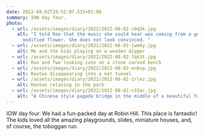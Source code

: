 ```yaml
---
date: 2022-08-02T19:52:07.533+01:00
summary: IOW day four.
photo:
  - url: /assets/images/diary/2022/2022-08-02-s0q3k.jpg
    alt: "I told Roo that the music she could hear was coming from a genetically
      modified flower. She does not look convinced. "
  - url: /assets/images/diary/2022/2022-08-02-jwm4y.jpg
    alt: Me and the kids playing on a wooden digger
  - url: /assets/images/diary/2022/2022-08-02-7qk3t.jpg
    alt: Roo and Two looking cute on a stone carved bench
  - url: /assets/images/diary/2022/2022-08-02-en6vp.jpg
    alt: Rootwo disappearing into a net tunnel
  - url: /assets/images/diary/2022/2022-08-02-1rlez.jpg
    alt: Rootwo relaxing in the park
  - url: /assets/images/diary/2022/2022-08-02-v33ac.jpg
    alt: "A Chinese style pagoda bridge in the middle of a beautiful forest "
---
```

IOW day four. We had a fun-packed day at Robin Hill. This place is fantastic! The kids loved all the amazing playgrounds, slides, miniature houses, and, of course, the toboggan run.  
